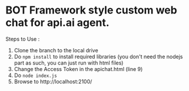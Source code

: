# BOT Framework style custom web chat for api.ai agent. 

Steps to Use : 
1. Clone the branch to the local drive
2. Do `npm install` to install required libraries (you don't need the nodejs part as such, you can just run with html files)
3. Change the Access Token in the apichat.html (line 9)
4. Do `node index.js`
5. Browse to http://localhost:2100/
